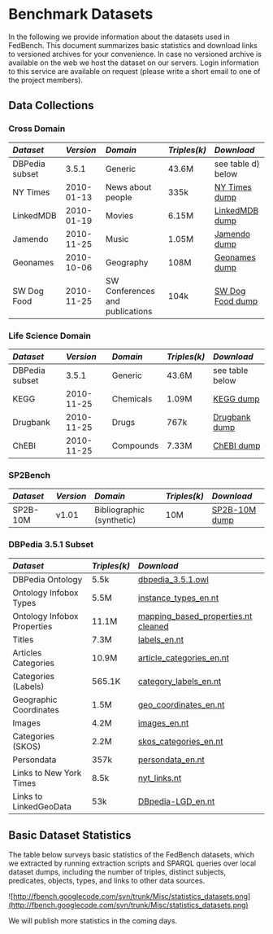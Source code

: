 # Benchmark Datasets #

In the following we provide information about the datasets used in FedBench. This document summarizes basic statistics and download links to versioned archives for your convenience. In case no versioned archive is available on the web we host the dataset on our servers. Login information to this service are available on request (please write a short email to one of the project members).


## Data Collections ##
### Cross Domain ###

| _**Dataset**_ | _**Version**_ | _**Domain**_ | _**Triples(k)**_ | _**Download**_ |
|:--------------|:--------------|:-------------|:-----------------|:---------------|
| DBPedia subset | 3.5.1| Generic      | 43.6M            | see table d) below |
| NY Times      | 2010-01-13    | News about people | 335k             | [NY Times dump](http://iwb.fluidops.com:7777/datasets/nytimes-2010-01-13.zip)  |
| LinkedMDB     | 2010-01-19    | Movies       | 6.15M            | [LinkedMDB dump](http://iwb.fluidops.com:7777/datasets/linkedmdb-dump-2010-01-19.zip) |
| Jamendo       | 2010-11-25    | Music        | 1.05M            | [Jamendo dump](http://iwb.fluidops.com:7777/datasets/jamendo-rdf-downloaded-2010-11-25.tar.gz) |
| Geonames      | 2010-10-06    | Geography    | 108M             | [Geonames dump](http://iwb.fluidops.com:7777/datasets/all-geonames-2010-11-28_cleaned.n3.bz2) |
| SW Dog Food   | 2010-11-25    | SW Conferences and publications | 104k             | [SW Dog Food dump](http://iwb.fluidops.com:7777/datasets/semanticwebdog-2010-11-25.zip) |


### Life Science Domain ###

| _**Dataset**_ | _**Version**_ | _**Domain**_ | _**Triples(k)**_ | _**Download**_ |
|:--------------|:--------------|:-------------|:-----------------|:---------------|
| DBPedia subset | 3.5.1| Generic      | 43.6M            | see table below |
| KEGG          | 2010-11-25    | Chemicals    | 1.09M            | [KEGG dump](http://iwb.fluidops.com:7777/datasets/KEGG-2010-11.26.zip) |
| Drugbank      | 2010-11-25    | Drugs        | 767k             | [Drugbank dump](http://iwb.fluidops.com:7777/datasets/drugbank_dump_cleaned-2010-11.26.zip)  |
| ChEBI         | 2010-11-25    | Compounds    | 7.33M            | [ChEBI dump](http://iwb.fluidops.com:7777/datasets/chebi-2010-11-26.zip)|


### SP2Bench ###

| _**Dataset**_ | _**Version**_ | _**Domain**_ | _**Triples(k)**_ | _**Download**_ |
|:--------------|:--------------|:-------------|:-----------------|:---------------|
| SP2B-10M      | v1.01         | Bibliographic (synthetic) | 10M              | [SP2B-10M dump](http://iwb.fluidops.com:7777/datasets/SP2B-10M-federated.tar.gz) |


### DBPedia 3.5.1 Subset ###

| _**Dataset**_ | _**Triples(k)**_ | _**Download**_ |
|:--------------|:-----------------|:---------------|
| DBPedia Ontology | 5.5k             | [dbpedia\_3.5.1.owl](http://downloads.dbpedia.org/3.5.1/dbpedia_3.5.1.owl.bz2) |
| Ontology Infobox Types |5.5M              | [instance\_types\_en.nt](http://downloads.dbpedia.org/3.5.1/en/instance_types_en.nt.bz2) |
| Ontology Infobox Properties | 11.1M            | [mapping\_based\_properties.nt cleaned](http://iwb.fluidops.com:7777/datasets/dbpedia351-mappingbased_properties_en_chunked_cleaned.zip) |
| Titles        | 7.3M             | [labels\_en.nt](http://downloads.dbpedia.org/3.5.1/en/labels_en.nt.bz2) |
| Articles Categories | 10.9M            | [article\_categories\_en.nt](http://downloads.dbpedia.org/3.5.1/en/article_categories_en.nt.bz2) |
| Categories (Labels) | 565.1K           | [category\_labels\_en.nt](http://downloads.dbpedia.org/3.5.1/en/category_labels_en.nt.bz2) |
| Geographic Coordinates | 1.5M             | [geo\_coordinates\_en.nt](http://downloads.dbpedia.org/3.5.1/en/geo_coordinates_en.nt.bz2) |
| Images        | 4.2M             | [images\_en.nt](http://downloads.dbpedia.org/3.5.1/en/images_en.nt.bz2) |
| Categories (SKOS) | 2.2M             | [skos\_categories\_en.nt](http://downloads.dbpedia.org/3.5.1/en/skos_categories_en.nt.bz2) |
| Persondata    | 357k             | [persondata\_en.nt](http://downloads.dbpedia.org/3.5.1/en/persondata_en.nt.bz2) |
| Links to New York Times | 8.5k             | [nyt\_links.nt](http://downloads.dbpedia.org/3.5.1/links/nyt_links.nt.bz2) |
| Links to LinkedGeoData | 53k              | [DBpedia-LGD\_en.nt](http://downloads.dbpedia.org/3.5.1/links/DBpedia-LGD.nt.bz2) |


## Basic Dataset Statistics ##


The table below surveys  basic statistics of the FedBench datasets, which we extracted by running extraction scripts and SPARQL queries over local dataset dumps, including the number of triples, distinct subjects, predicates, objects, types, and links to other data sources.

![http://fbench.googlecode.com/svn/trunk/Misc/statistics_datasets.png](http://fbench.googlecode.com/svn/trunk/Misc/statistics_datasets.png)

We will publish more statistics in the coming days.